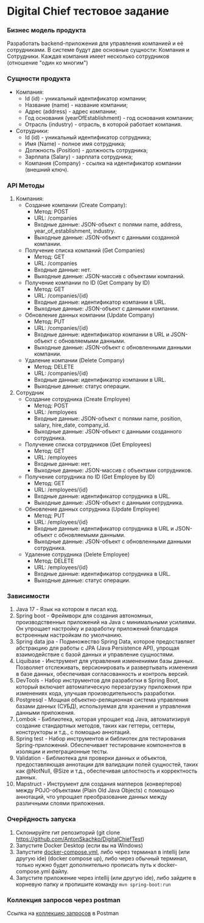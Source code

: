 # Digital Chief тестовое задание

### Бизнес модель продукта

Разработать backend-приложения для управления компанией и её сотрудниками.
В системе будут две основные сущности: Компания и Сотрудники. Каждая компания имеет несколько сотрудников
(отношение "один ко многим")

### Сущности продукта
* Компания:
  * Id (id) - уникальный идентификатор компании;
  * Название (name) - название компании;
  * Адрес (address) - адрес компании;
  * Год основания (yearOfEstablishment) - год основания компании;
  * Отрасль (industry) - отрасль, в которой работает компания.
* Сотрудники:
  * Id (id) - уникальный идентификатор сотрудника;
  * Имя (Name) - полное имя сотрудника;
  * Должность (Position) - должность сотрудника;
  * Зарплата (Salary) - зарплата сотрудника;
  * Компания (Company) - ссылка на идентификатор компании (внешний ключ).

### API Методы
1. Компания:
   * Создание компании (Create Company):
     * Метод: POST 
     * URL: /companies 
     * Входные данные: JSON-объект с полями name, address, year_of_establishment, industry. 
     * Выходные данные: JSON-объект с данными созданной компании. 
   * Получение списка компаний (Get Companies)
     * Метод: GET
     * URL: /companies
     * Входные данные: нет.
     * Выходные данные: JSON-массив с объектами компаний.
   * Получение компании по ID (Get Company by ID)
     * Метод: GET 
     * URL: /companies/{id} 
     * Входные данные: идентификатор компании в URL. 
     * Выходные данные: JSON-объект с данными компании. 
   * Обновление данных компании (Update Company)
     * Метод: PUT
     * URL: /companies/{id}
     * Входные данные: идентификатор компании в URL и JSON-объект с обновляемыми данными.
     * Выходные данные: JSON-объект с обновленными данными компании.
   * Удаление компании (Delete Company)
     * Метод: DELETE
     * URL: /companies/{id}
     * Входные данные: идентификатор компании в URL.
     * Выходные данные: статус операции.
2. Сотрудник
   * Создание сотрудника (Create Employee)
     * Метод: POST
     * URL: /employees
     * Входные данные: JSON-объект с полями name, position, salary, hire_date, company_id.
     * Выходные данные: JSON-объект с данными созданного сотрудника. 
   * Получение списка сотрудников (Get Employees)
     * Метод: GET
     * URL: /employees
     * Входные данные: нет.
     * Выходные данные: JSON-массив с объектами сотрудников.
   * Получение сотрудника по ID (Get Employee by ID)
     * Метод: GET
     * URL: /employees/{id}
     * Входные данные: идентификатор сотрудника в URL.
     * Выходные данные: JSON-объект с данными сотрудника.
   * Обновление данных сотрудника (Update Employee)
     * Метод: PUT
     * URL: /employees/{id}
     * Входные данные: идентификатор сотрудника в URL и JSON-объект с обновляемыми данными.
     * Выходные данные: JSON-объект с обновленными данными сотрудника.
   * Удаление сотрудника (Delete Employee)
     * Метод: DELETE
     * URL: /employees/{id}
     * Входные данные: идентификатор сотрудника в URL.
     * Выходные данные: статус операции.

### Зависимости
1. Java 17 - Язык на котором я писал код.
2. Spring boot - Фреймворк для создания автономных, производственных приложений на Java с минимальными усилиями. Он упрощает настройку и разработку приложений благодаря встроенным настройкам по умолчанию.
3. Spring data jpa - Подмножество Spring Data, которое предоставляет абстракцию для работы с JPA (Java Persistence API), упрощая взаимодействие с базой данных и управление сущностями.
4. Liquibase - Инструмент для управления изменениями базы данных. Позволяет отслеживать, версионировать и развертывать изменения в базе данных, обеспечивая согласованность и контроль версий.
5. DevTools - Набор инструментов для разработки в Spring Boot, который включает автоматическую перезагрузку приложения при изменениях кода, улучшая производительность разработки.
6. Postgresql - Мощная объектно-реляционная система управления базами данных (СУБД), используемая для хранения и управления данными приложения.
7. Lombok - Библиотека, которая упрощает код Java, автоматизируя создание стандартных методов, таких как геттеры, сеттеры, конструкторы и т.д., с помощью аннотаций.
8. Spring test - Набор инструментов и библиотек для тестирования Spring-приложений. Обеспечивает тестирование компонентов в изоляции и интеграционные тесты.
9. Validation - Библиотека для проверки данных и объектов, предоставляющая аннотации для валидации полей сущностей, таких как @NotNull, @Size и т.д., обеспечивая целостность и корректность данных.
10. Mapstruct - Инструмент для создания мапперов (конвертеров) между POJO-объектами (Plain Old Java Objects) с помощью аннотаций, что упрощает преобразование данных между различными слоями приложения.

### Очерёдность запуска
1. Склонируйте гит репозиторий (git clone https://github.com/AntonSkachko/DigitalChiefTest)
2. Запустите Docker Desktop (если вы на Windows)
3. Запустите [docker-compose.yml](docker-compose.yml), либо через терминал в intellij (или другую ide) (docker compose up), либо через обычный терминал, только нужно будет дополнительно прописать путь к docker-compose.yml файлу.
4. Запустите приложение через intellij (или другую ide), либо зайдите в корневую папку и пропишите команду ```mvn spring-boot:run```

### Коллекция запросов через postman
Ссылка на [коллекцию запросов](TestCompany.postman_collection.json) в Postman

